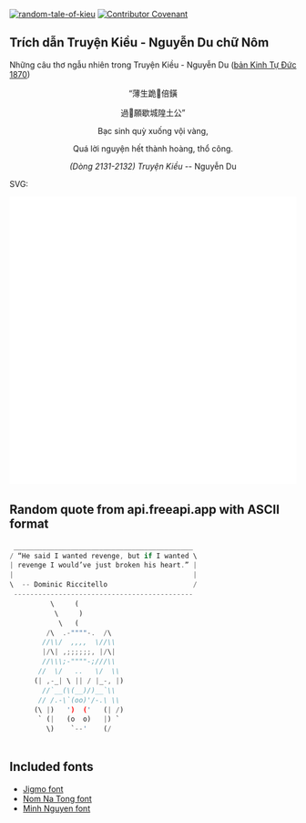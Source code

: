 [![random-tale-of-kieu](https://github.com/huuquyet/random-tale-of-kieu/actions/workflows/random-tale-of-kieu.yml/badge.svg)](https://github.com/huuquyet/random-tale-of-kieu/actions/workflows/random-tale-of-kieu.yml)
[![Contributor Covenant](https://img.shields.io/badge/Contributor%20Covenant-2.1-4baaaa.svg)](.github/CODE_OF_CONDUCT.md "Contributor Covenant 2.1")

## Trích dẫn Truyện Kiều - Nguyễn Du chữ Nôm

Những câu thơ ngẫu nhiên trong Truyện Kiều - Nguyễn Du ([bản Kinh Tự Đức 1870](https://vi.wikisource.org/wiki/Truy%E1%BB%87n_Ki%E1%BB%81u_(b%E1%BA%A3n_Kinh_T%E1%BB%B1_%C4%90%E1%BB%A9c_1870)))

<div align="center">
<!-- START_KIEU -->
      <p class="nom">“薄生跪𫴋倍鐄</p>
      <p class="nom">過𠳒願歇城隍土公”</p>
      <p class="quocngu">Bạc sinh quỳ xuống vội vàng,</p>
      <p class="quocngu">Quá lời nguyện hết thành hoàng, thổ công.</p>
      <p class="author"><i>(Dòng 2131-2132) Truyện Kiều</i> -- Nguyễn Du</p>
<!-- END_KIEU -->
</div>

SVG:

<div align="center">
  <img src="./assets/random-kieu.svg" alt="The Tale of Kieu - Nguyen Du">
</div>

## Random quote from api.freeapi.app with ASCII format

<!-- START_QUOTE -->
```rust
 ____________________________________________
/ “He said I wanted revenge, but if I wanted \
| revenge I would’ve just broken his heart.” |
|                                            |
\  -- Dominic Riccitello                     /
 --------------------------------------------
          \     (
           \     )
            \   (
         /\  .-""""-.  /\
        //\\/  ,,,,  \//\\
        |/\| ,;;;;;;, |/\|
        //\\\;-""""-;///\\
       //  \/   ..   \/  \\
      (| ,-_| \ || / |_-, |)
        //`__(\(__)/)__`\\
       // /.-\`(oo)'/-.\ \\
      (\ |)   ')  ('   (| /)
       ` (|   (o  o)   |) `
         \)    `--'    (/
                  
```
<!-- END_QUOTE -->

## Included fonts

- [Jigmo font](https://github.com/kamichikoichi/jigmo)
- [Nom Na Tong font](https://github.com/nomfoundation/font)
- [Minh Nguyen font](https://github.com/TKYKmori/Minh-Nguyen)
